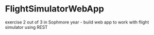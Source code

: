 # FlightSimulatorWebApp
exercise 2 out of 3 in Sophmore year - build web app to work with flight simulator using REST
